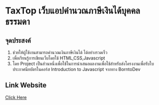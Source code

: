 # TaxTop เว็บแอปคำนวณภาษีเงินได้บุคคลธรรมดา

## จุดประสงค์

1. ช่วยให้ผู้ใช้งานสามารถคำนวณเงินภาษีเงินได้ ได้อย่างรวดเร็ว
2. เพื่อเรียนรู้การเขียนเว็บโดยใช้ HTML,CSS,Javascript
3. โดย Project เป็นส่วนหนึ่งเพื่อใช้ในการนำเสนอผลงานเพื่อใช้สำหรับส่งโครงงานเพื่อรับใบประกาศนียบัตรในคอร์ส Introduction to Javascript จากทาง BorntoDev

## Link Website
[Click Here](https://toptax.vercel.app/)